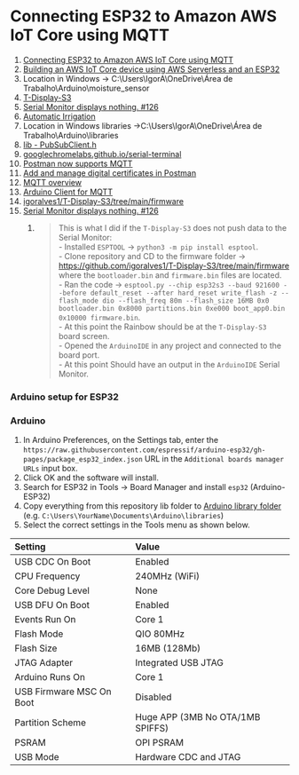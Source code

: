 # Connecting ESP32 to Amazon AWS IoT Core using MQTT

1. [Connecting ESP32 to Amazon AWS IoT Core using MQTT](https://how2electronics.com/connecting-esp32-to-amazon-aws-iot-core-using-mqtt)
2. [Building an AWS IoT Core device using AWS Serverless and an ESP32](https://aws.amazon.com/blogs/compute/building-an-aws-iot-core-device-using-aws-serverless-and-an-esp32)
3. Location in Windows -> C:\Users\IgorA\OneDrive\Área de Trabalho\Arduino\moisture_sensor
4. [T-Display-S3](https://github.com/igoralves1/T-Display-S3)
5. [Serial Monitor displays nothing. #126](https://github.com/Xinyuan-LilyGO/T-Display-S3/issues/126)
6. [Automatic Irrigation](https://www.aliexpress.us/item/3256804642371142.html?spm=a2g0o.order_list.order_list_main.75.40891802e3ZNxU&gatewayAdapt=glo2usa)
7. Location in Windows libraries ->C:\Users\IgorA\OneDrive\Área de Trabalho\Arduino\libraries
8. [lib - PubSubClient.h](https://pubsubclient.knolleary.net)
9. [googlechromelabs.github.io/serial-terminal](https://googlechromelabs.github.io/serial-terminal/)
10. [Postman now supports MQTT](https://blog.postman.com/postman-supports-mqtt-apis/)
11. [Add and manage digital certificates in Postman](https://learning.postman.com/docs/sending-requests/certificates/)
12. [MQTT overview](https://learning.postman.com/docs/sending-requests/mqtt-client/mqtt-client-overview/)
13. [Arduino Client for MQTT](https://pubsubclient.knolleary.net/)
14. [igoralves1/T-Display-S3/tree/main/firmware](https://github.com/igoralves1/T-Display-S3/tree/main/firmware)
15. [Serial Monitor displays nothing. #126](https://github.com/Xinyuan-LilyGO/T-Display-S3/issues/126)
    1.  > This is what I did if the `T-Display-S3` does not push data to the Serial Monitor:  
            - Installed `ESPTOOL` -> `python3 -m pip install esptool`.  
            - Clone repository and CD to the firmware folder -> https://github.com/igoralves1/T-Display-S3/tree/main/firmware where the `bootloader.bin` and `firmware.bin` files are located.   
            - Ran the code -> `esptool.py --chip esp32s3 --baud 921600 --before default_reset --after hard_reset write_flash -z --flash_mode dio --flash_freq 80m --flash_size 16MB 0x0 bootloader.bin 0x8000 partitions.bin 0xe000 boot_app0.bin 0x10000 firmware.bin`.  
            - At this point the Rainbow should be at the `T-Display-S3` board screen.  
            - Opened the `ArduinoIDE` in any project and connected to the board port.  
            - At this point Should have an output in the `ArduinoIDE` Serial Monitor.





### Arduino setup for ESP32

### Arduino

1. In Arduino Preferences, on the Settings tab, enter the `https://raw.githubusercontent.com/espressif/arduino-esp32/gh-pages/package_esp32_index.json` URL in the `Additional boards manager URLs` input box. 
2. Click OK and the software will install. 
3. Search for ESP32 in Tools → Board Manager and install `esp32` (Arduino-ESP32)
4. Copy everything from this repository lib folder to [Arduino library folder](https://docs.arduino.cc/software/ide-v1/tutorials/installing-libraries#manual-installation) (e.g. `C:\Users\YourName\Documents\Arduino\libraries`)
5. Select the correct settings in the Tools menu as shown below.

| Setting                  | Value                            |
| :----------------------- | :------------------------------- |
| USB CDC On Boot          | Enabled                          |
| CPU Frequency            | 240MHz (WiFi)                    |
| Core Debug Level         | None                             |
| USB DFU On Boot          | Enabled                          |
| Events Run On            | Core 1                           |
| Flash Mode               | QIO 80MHz                        |
| Flash Size               | 16MB (128Mb)                     |
| JTAG Adapter             | Integrated USB JTAG              |
| Arduino Runs On          | Core 1                           |
| USB Firmware MSC On Boot | Disabled                         |
| Partition Scheme         | Huge APP (3MB No OTA/1MB SPIFFS) |
| PSRAM                    | OPI PSRAM                        |
| USB Mode                 | Hardware CDC and JTAG            |